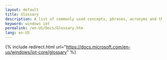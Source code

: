 ```yaml
---
layout: default
title: Glossary
description: A list of commonly used concepts, phrases, acronyms and their meanings
keyword: windows iot
permalink: /en-US/Docs/Glossary.htm
lang: en-US
---
```

{% include redirect.html url="https://docs.microsoft.com/en-us/windows/iot-core/glossary" %}
